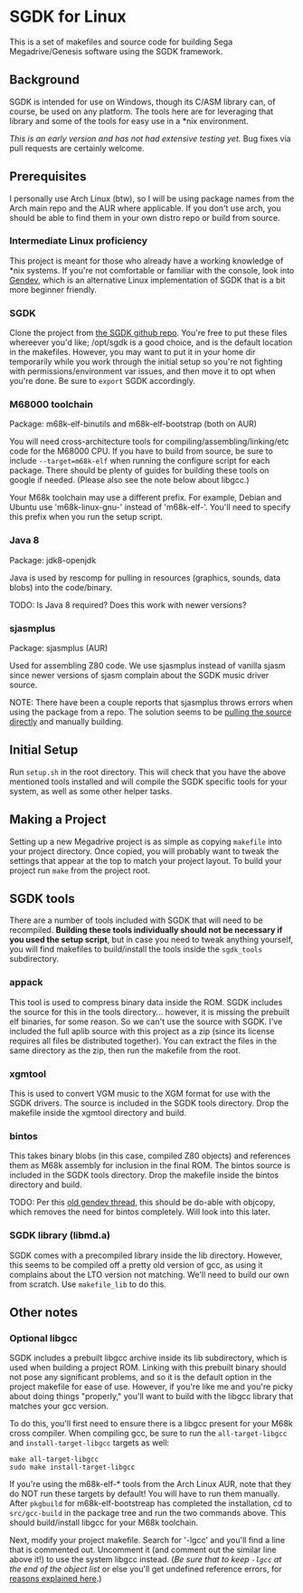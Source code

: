 # SGDK for Linux
This is a set of makefiles and source code for building Sega Megadrive/Genesis software using the SGDK framework.

## Background
SGDK is intended for use on Windows, though its C/ASM library can, of course, be used on any platform. The tools here are for leveraging that library and some of the tools for easy use in a *nix environment.

*This is an early version and has not had extensive testing yet.* Bug fixes via pull requests are certainly welcome.

## Prerequisites
I personally use Arch Linux (btw), so I will be using package names from the Arch main repo and the AUR where applicable. If you don't use arch, you should be able to find them in your own distro repo or build from source.

### Intermediate Linux proficiency
This project is meant for those who already have a working knowledge of *nix systems. If you're not comfortable or familiar with the console, look into [Gendev](https://github.com/kubilus1/gendev), which is an alternative Linux implementation of SGDK that is a bit more beginner friendly.

### SGDK
Clone the project from [the SGDK github repo](https://github.com/Stephane-D/SGDK). You're free to put these files whereever you'd like; /opt/sgdk is a good choice, and is the default location in the makefiles. However, you may want to put it in your home dir temporarily while you work through the initial setup so you're not fighting with permissions/environment var issues, and then move it to opt when you're done. Be sure to `export` SGDK accordingly.

### M68000 toolchain
Package: m68k-elf-binutils and m68k-elf-bootstrap (both on AUR)

You will need cross-architecture tools for compiling/assembling/linking/etc code for the M68000 CPU. If you have to build from source, be sure to include `--target=m68k-elf` when running the configure script for each package. There should be plenty of guides for building these tools on google if needed. (Please also see the note below about libgcc.)

Your M68k toolchain may use a different prefix. For example, Debian and Ubuntu use 'm68k-linux-gnu-' instead of 'm68k-elf-'. You'll need to specify this prefix when you run the setup script.

### Java 8
Package: jdk8-openjdk

Java is used by rescomp for pulling in resources (graphics, sounds, data blobs) into the code/binary. 

TODO: Is Java 8 required? Does this work with newer versions?

### sjasmplus
Package: sjasmplus (AUR)

Used for assembling Z80 code. We use sjasmplus instead of vanilla sjasm since newer versions of sjasm complain about the SGDK music driver source.

NOTE: There have been a couple reports that sjasmplus throws errors when using the package from a repo. The solution seems to be [pulling the source directly](https://github.com/z00m128/sjasmplus) and manually building.

## Initial Setup
Run `setup.sh` in the root directory. This will check that you have the above mentioned tools installed and will compile the SGDK specific tools for your system, as well as some other helper tasks.

## Making a Project
Setting up a new Megadrive project is as simple as copying `makefile` into your project directory. Once copied, you will probably want to tweak the settings that appear at the top to match your project layout. To build your project run `make` from the project root.

## SGDK tools
There are a number of tools included with SGDK that will need to be recompiled. **Building these tools individually should not be necessary if you used the setup script**, but in case you need to tweak anything yourself, you will find makefiles to build/install the tools inside the `sgdk_tools` subdirectory. 

### appack
This tool is used to compress binary data inside the ROM. SGDK includes the source for this in the tools directory... however, it is missing the prebuilt elf binaries, for some reason. So we can't use the source with SGDK. I've included the full aplib source with this project as a zip (since its license requires all files be distributed together). You can extract the files in the same directory as the zip, then run the makefile from the root.

### xgmtool
This is used to convert VGM music to the XGM format for use with the SGDK drivers. The source is included in the SGDK tools directory. Drop the makefile inside the xgmtool directory and build.

### bintos
This takes binary blobs (in this case, compiled Z80 objects) and references them as M68k assembly for inclusion in the final ROM. The bintos source is included in the SGDK tools directory. Drop the makefile inside the bintos directory and build.

TODO: Per this [old gendev thread](https://gendev.spritesmind.net/forum/viewtopic.php?p=17275#p17275), this should be do-able with objcopy, which removes the need for bintos completely. Will look into this later.

### SGDK library (libmd.a)
SGDK comes with a precompiled library inside the lib directory. However, this seems to be compiled off a pretty old version of gcc, as using it complains about the LTO version not matching. We'll need to build our own from scratch. Use `makefile_lib` to do this.

## Other notes
### Optional libgcc
SGDK includes a prebuilt libgcc archive inside its lib subdirectory, which is used when building a project ROM. Linking with this prebuilt binary should not pose any significant problems, and so it is the default option in the project makefile for ease of use. However, if you're like me and you're picky about doing things "properly," you'll want to build with the libgcc library that matches your gcc version.

To do this, you'll first need to ensure there is a libgcc present for your M68k cross compiler. When compiling gcc, be sure to run the `all-target-libgcc` and `install-target-libgcc` targets as well:
```
make all-target-libgcc
sudo make install-target-libgcc
```

If you're using the m68k-elf-* tools from the Arch Linux AUR, note that they do NOT run these targets by default! You will have to run them manually. After `pkgbuild` for m68k-elf-bootstreap has completed the installation, cd to `src/gcc-build` in the package tree and run the two commands above. This should build/install libgcc for your M68k toolchain.

Next, modify your project makefile. Search for '-lgcc' and you'll find a line that is commented out. Uncomment it (and comment out the similar line above it!) to use the system libgcc instead. (*Be sure that to keep `-lgcc` at the end of the object list* or else you'll get undefined reference errors, for [reasons explained here](http://c-faq.com/lib/libsearch.html).)
